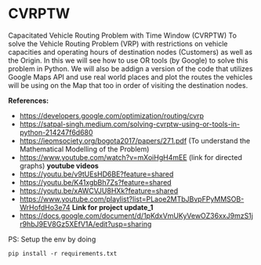 # CVRPTW
Capacitated Vehicle Routing Problem with Time Window (CVRPTW)
To solve the Vehicle Routing Problem (VRP) with restrictions on vehicle capacities and operating hours of destination nodes (Customers) as well as the Origin.
In this we will see how to use OR tools (by Google) to solve this problem in Python. 
We will also be addign a version of the code that utilizes Google Maps API and use real world places and plot the routes the vehicles will be using on the Map that too in order of visiting the destination nodes.

**References:**
- https://developers.google.com/optimization/routing/cvrp
- https://satpal-singh.medium.com/solving-cvrptw-using-or-tools-in-python-214247f6d680
- https://ieomsociety.org/bogota2017/papers/271.pdf (To understand the Mathematical Modelling of the Problem)
- https://www.youtube.com/watch?v=mXoiHgH4mEE (link for directed graphs)
**youtube videos** 
- https://youtu.be/v9tUEsHD6BE?feature=shared
- https://youtu.be/K41xgbBh7Zs?feature=shared
- https://youtu.be/xAWCVJU8HXk?feature=shared
- https://www.youtube.com/playlist?list=PLaoe2MTbJBvpFPyMMSOB-WrHofdHo3e74
**Link for project update_1**
- https://docs.google.com/document/d/1pKdxVmUKyVewOZ36xxJ9mzS1jr9hbJ9EV8Gz5XEfV1A/edit?usp=sharing

PS: Setup the env by doing

```
pip install -r requirements.txt
```
